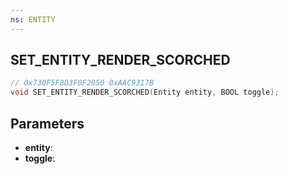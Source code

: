 ```yaml
---
ns: ENTITY
---
```

## SET_ENTITY_RENDER_SCORCHED

```c
// 0x730F5F8D3F0F2050 0xAAC9317B
void SET_ENTITY_RENDER_SCORCHED(Entity entity, BOOL toggle);
```


## Parameters
* **entity**: 
* **toggle**: 

